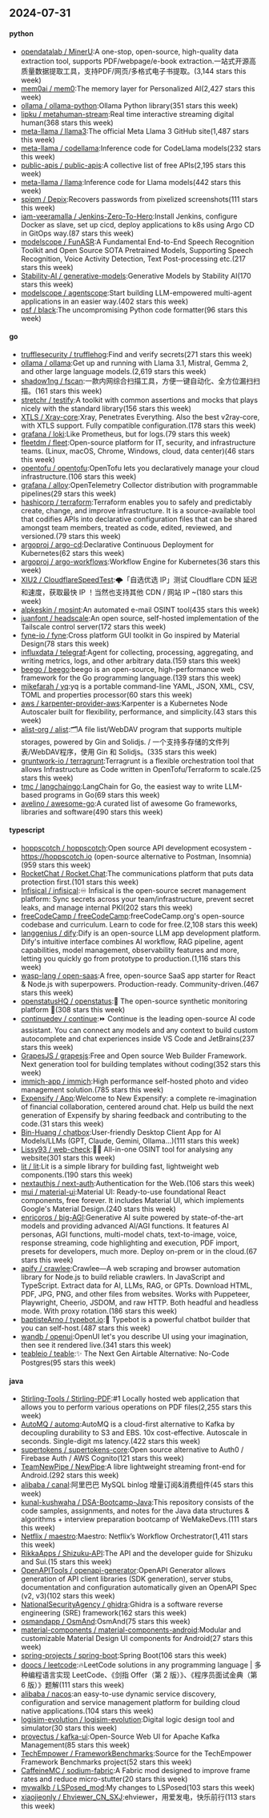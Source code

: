## 2024-07-31

#### python
* [opendatalab / MinerU](https://github.com/opendatalab/MinerU):A one-stop, open-source, high-quality data extraction tool, supports PDF/webpage/e-book extraction.一站式开源高质量数据提取工具，支持PDF/网页/多格式电子书提取。(3,144 stars this week)
* [mem0ai / mem0](https://github.com/mem0ai/mem0):The memory layer for Personalized AI(2,427 stars this week)
* [ollama / ollama-python](https://github.com/ollama/ollama-python):Ollama Python library(351 stars this week)
* [lipku / metahuman-stream](https://github.com/lipku/metahuman-stream):Real time interactive streaming digital human(368 stars this week)
* [meta-llama / llama3](https://github.com/meta-llama/llama3):The official Meta Llama 3 GitHub site(1,487 stars this week)
* [meta-llama / codellama](https://github.com/meta-llama/codellama):Inference code for CodeLlama models(232 stars this week)
* [public-apis / public-apis](https://github.com/public-apis/public-apis):A collective list of free APIs(2,195 stars this week)
* [meta-llama / llama](https://github.com/meta-llama/llama):Inference code for Llama models(442 stars this week)
* [spipm / Depix](https://github.com/spipm/Depix):Recovers passwords from pixelized screenshots(111 stars this week)
* [iam-veeramalla / Jenkins-Zero-To-Hero](https://github.com/iam-veeramalla/Jenkins-Zero-To-Hero):Install Jenkins, configure Docker as slave, set up cicd, deploy applications to k8s using Argo CD in GitOps way.(87 stars this week)
* [modelscope / FunASR](https://github.com/modelscope/FunASR):A Fundamental End-to-End Speech Recognition Toolkit and Open Source SOTA Pretrained Models, Supporting Speech Recognition, Voice Activity Detection, Text Post-processing etc.(217 stars this week)
* [Stability-AI / generative-models](https://github.com/Stability-AI/generative-models):Generative Models by Stability AI(170 stars this week)
* [modelscope / agentscope](https://github.com/modelscope/agentscope):Start building LLM-empowered multi-agent applications in an easier way.(402 stars this week)
* [psf / black](https://github.com/psf/black):The uncompromising Python code formatter(96 stars this week)

#### go
* [trufflesecurity / trufflehog](https://github.com/trufflesecurity/trufflehog):Find and verify secrets(271 stars this week)
* [ollama / ollama](https://github.com/ollama/ollama):Get up and running with Llama 3.1, Mistral, Gemma 2, and other large language models.(2,619 stars this week)
* [shadow1ng / fscan](https://github.com/shadow1ng/fscan):一款内网综合扫描工具，方便一键自动化、全方位漏扫扫描。(161 stars this week)
* [stretchr / testify](https://github.com/stretchr/testify):A toolkit with common assertions and mocks that plays nicely with the standard library(156 stars this week)
* [XTLS / Xray-core](https://github.com/XTLS/Xray-core):Xray, Penetrates Everything. Also the best v2ray-core, with XTLS support. Fully compatible configuration.(178 stars this week)
* [grafana / loki](https://github.com/grafana/loki):Like Prometheus, but for logs.(79 stars this week)
* [fleetdm / fleet](https://github.com/fleetdm/fleet):Open-source platform for IT, security, and infrastructure teams. (Linux, macOS, Chrome, Windows, cloud, data center)(46 stars this week)
* [opentofu / opentofu](https://github.com/opentofu/opentofu):OpenTofu lets you declaratively manage your cloud infrastructure.(106 stars this week)
* [grafana / alloy](https://github.com/grafana/alloy):OpenTelemetry Collector distribution with programmable pipelines(29 stars this week)
* [hashicorp / terraform](https://github.com/hashicorp/terraform):Terraform enables you to safely and predictably create, change, and improve infrastructure. It is a source-available tool that codifies APIs into declarative configuration files that can be shared amongst team members, treated as code, edited, reviewed, and versioned.(79 stars this week)
* [argoproj / argo-cd](https://github.com/argoproj/argo-cd):Declarative Continuous Deployment for Kubernetes(62 stars this week)
* [argoproj / argo-workflows](https://github.com/argoproj/argo-workflows):Workflow Engine for Kubernetes(36 stars this week)
* [XIU2 / CloudflareSpeedTest](https://github.com/XIU2/CloudflareSpeedTest):🌩「自选优选 IP」测试 Cloudflare CDN 延迟和速度，获取最快 IP ！当然也支持其他 CDN / 网站 IP ~(180 stars this week)
* [alpkeskin / mosint](https://github.com/alpkeskin/mosint):An automated e-mail OSINT tool(435 stars this week)
* [juanfont / headscale](https://github.com/juanfont/headscale):An open source, self-hosted implementation of the Tailscale control server(172 stars this week)
* [fyne-io / fyne](https://github.com/fyne-io/fyne):Cross platform GUI toolkit in Go inspired by Material Design(78 stars this week)
* [influxdata / telegraf](https://github.com/influxdata/telegraf):Agent for collecting, processing, aggregating, and writing metrics, logs, and other arbitrary data.(159 stars this week)
* [beego / beego](https://github.com/beego/beego):beego is an open-source, high-performance web framework for the Go programming language.(139 stars this week)
* [mikefarah / yq](https://github.com/mikefarah/yq):yq is a portable command-line YAML, JSON, XML, CSV, TOML and properties processor(60 stars this week)
* [aws / karpenter-provider-aws](https://github.com/aws/karpenter-provider-aws):Karpenter is a Kubernetes Node Autoscaler built for flexibility, performance, and simplicity.(43 stars this week)
* [alist-org / alist](https://github.com/alist-org/alist):🗂️A file list/WebDAV program that supports multiple storages, powered by Gin and Solidjs. / 一个支持多存储的文件列表/WebDAV程序，使用 Gin 和 Solidjs。(335 stars this week)
* [gruntwork-io / terragrunt](https://github.com/gruntwork-io/terragrunt):Terragrunt is a flexible orchestration tool that allows Infrastructure as Code written in OpenTofu/Terraform to scale.(25 stars this week)
* [tmc / langchaingo](https://github.com/tmc/langchaingo):LangChain for Go, the easiest way to write LLM-based programs in Go(69 stars this week)
* [avelino / awesome-go](https://github.com/avelino/awesome-go):A curated list of awesome Go frameworks, libraries and software(490 stars this week)

#### typescript
* [hoppscotch / hoppscotch](https://github.com/hoppscotch/hoppscotch):Open source API development ecosystem - https://hoppscotch.io (open-source alternative to Postman, Insomnia)(959 stars this week)
* [RocketChat / Rocket.Chat](https://github.com/RocketChat/Rocket.Chat):The communications platform that puts data protection first.(101 stars this week)
* [Infisical / infisical](https://github.com/Infisical/infisical):♾ Infisical is the open-source secret management platform: Sync secrets across your team/infrastructure, prevent secret leaks, and manage internal PKI(202 stars this week)
* [freeCodeCamp / freeCodeCamp](https://github.com/freeCodeCamp/freeCodeCamp):freeCodeCamp.org's open-source codebase and curriculum. Learn to code for free.(2,108 stars this week)
* [langgenius / dify](https://github.com/langgenius/dify):Dify is an open-source LLM app development platform. Dify's intuitive interface combines AI workflow, RAG pipeline, agent capabilities, model management, observability features and more, letting you quickly go from prototype to production.(1,116 stars this week)
* [wasp-lang / open-saas](https://github.com/wasp-lang/open-saas):A free, open-source SaaS app starter for React & Node.js with superpowers. Production-ready. Community-driven.(467 stars this week)
* [openstatusHQ / openstatus](https://github.com/openstatusHQ/openstatus):🏓 The open-source synthetic monitoring platform 🏓(308 stars this week)
* [continuedev / continue](https://github.com/continuedev/continue):⏩ Continue is the leading open-source AI code assistant. You can connect any models and any context to build custom autocomplete and chat experiences inside VS Code and JetBrains(237 stars this week)
* [GrapesJS / grapesjs](https://github.com/GrapesJS/grapesjs):Free and Open source Web Builder Framework. Next generation tool for building templates without coding(352 stars this week)
* [immich-app / immich](https://github.com/immich-app/immich):High performance self-hosted photo and video management solution.(785 stars this week)
* [Expensify / App](https://github.com/Expensify/App):Welcome to New Expensify: a complete re-imagination of financial collaboration, centered around chat. Help us build the next generation of Expensify by sharing feedback and contributing to the code.(31 stars this week)
* [Bin-Huang / chatbox](https://github.com/Bin-Huang/chatbox):User-friendly Desktop Client App for AI Models/LLMs (GPT, Claude, Gemini, Ollama...)(111 stars this week)
* [Lissy93 / web-check](https://github.com/Lissy93/web-check):🕵️‍♂️ All-in-one OSINT tool for analysing any website(301 stars this week)
* [lit / lit](https://github.com/lit/lit):Lit is a simple library for building fast, lightweight web components.(190 stars this week)
* [nextauthjs / next-auth](https://github.com/nextauthjs/next-auth):Authentication for the Web.(106 stars this week)
* [mui / material-ui](https://github.com/mui/material-ui):Material UI: Ready-to-use foundational React components, free forever. It includes Material UI, which implements Google's Material Design.(240 stars this week)
* [enricoros / big-AGI](https://github.com/enricoros/big-AGI):Generative AI suite powered by state-of-the-art models and providing advanced AI/AGI functions. It features AI personas, AGI functions, multi-model chats, text-to-image, voice, response streaming, code highlighting and execution, PDF import, presets for developers, much more. Deploy on-prem or in the cloud.(67 stars this week)
* [apify / crawlee](https://github.com/apify/crawlee):Crawlee—A web scraping and browser automation library for Node.js to build reliable crawlers. In JavaScript and TypeScript. Extract data for AI, LLMs, RAG, or GPTs. Download HTML, PDF, JPG, PNG, and other files from websites. Works with Puppeteer, Playwright, Cheerio, JSDOM, and raw HTTP. Both headful and headless mode. With proxy rotation.(186 stars this week)
* [baptisteArno / typebot.io](https://github.com/baptisteArno/typebot.io):💬 Typebot is a powerful chatbot builder that you can self-host.(487 stars this week)
* [wandb / openui](https://github.com/wandb/openui):OpenUI let's you describe UI using your imagination, then see it rendered live.(341 stars this week)
* [teableio / teable](https://github.com/teableio/teable):✨ The Next Gen Airtable Alternative: No-Code Postgres(95 stars this week)

#### java
* [Stirling-Tools / Stirling-PDF](https://github.com/Stirling-Tools/Stirling-PDF):#1 Locally hosted web application that allows you to perform various operations on PDF files(2,255 stars this week)
* [AutoMQ / automq](https://github.com/AutoMQ/automq):AutoMQ is a cloud-first alternative to Kafka by decoupling durability to S3 and EBS. 10x cost-effective. Autoscale in seconds. Single-digit ms latency.(422 stars this week)
* [supertokens / supertokens-core](https://github.com/supertokens/supertokens-core):Open source alternative to Auth0 / Firebase Auth / AWS Cognito(121 stars this week)
* [TeamNewPipe / NewPipe](https://github.com/TeamNewPipe/NewPipe):A libre lightweight streaming front-end for Android.(292 stars this week)
* [alibaba / canal](https://github.com/alibaba/canal):阿里巴巴 MySQL binlog 增量订阅&消费组件(45 stars this week)
* [kunal-kushwaha / DSA-Bootcamp-Java](https://github.com/kunal-kushwaha/DSA-Bootcamp-Java):This repository consists of the code samples, assignments, and notes for the Java data structures & algorithms + interview preparation bootcamp of WeMakeDevs.(111 stars this week)
* [Netflix / maestro](https://github.com/Netflix/maestro):Maestro: Netflix’s Workflow Orchestrator(1,411 stars this week)
* [RikkaApps / Shizuku-API](https://github.com/RikkaApps/Shizuku-API):The API and the developer guide for Shizuku and Sui.(15 stars this week)
* [OpenAPITools / openapi-generator](https://github.com/OpenAPITools/openapi-generator):OpenAPI Generator allows generation of API client libraries (SDK generation), server stubs, documentation and configuration automatically given an OpenAPI Spec (v2, v3)(102 stars this week)
* [NationalSecurityAgency / ghidra](https://github.com/NationalSecurityAgency/ghidra):Ghidra is a software reverse engineering (SRE) framework(162 stars this week)
* [osmandapp / OsmAnd](https://github.com/osmandapp/OsmAnd):OsmAnd(75 stars this week)
* [material-components / material-components-android](https://github.com/material-components/material-components-android):Modular and customizable Material Design UI components for Android(27 stars this week)
* [spring-projects / spring-boot](https://github.com/spring-projects/spring-boot):Spring Boot(106 stars this week)
* [doocs / leetcode](https://github.com/doocs/leetcode):🔥LeetCode solutions in any programming language | 多种编程语言实现 LeetCode、《剑指 Offer（第 2 版）》、《程序员面试金典（第 6 版）》题解(111 stars this week)
* [alibaba / nacos](https://github.com/alibaba/nacos):an easy-to-use dynamic service discovery, configuration and service management platform for building cloud native applications.(104 stars this week)
* [logisim-evolution / logisim-evolution](https://github.com/logisim-evolution/logisim-evolution):Digital logic design tool and simulator(30 stars this week)
* [provectus / kafka-ui](https://github.com/provectus/kafka-ui):Open-Source Web UI for Apache Kafka Management(85 stars this week)
* [TechEmpower / FrameworkBenchmarks](https://github.com/TechEmpower/FrameworkBenchmarks):Source for the TechEmpower Framework Benchmarks project(52 stars this week)
* [CaffeineMC / sodium-fabric](https://github.com/CaffeineMC/sodium-fabric):A Fabric mod designed to improve frame rates and reduce micro-stutter(20 stars this week)
* [mywalkb / LSPosed_mod](https://github.com/mywalkb/LSPosed_mod):My changes to LSPosed(103 stars this week)
* [xiaojieonly / Ehviewer_CN_SXJ](https://github.com/xiaojieonly/Ehviewer_CN_SXJ):ehviewer，用爱发电，快乐前行(113 stars this week)
